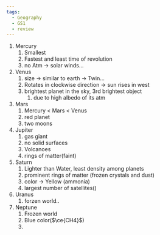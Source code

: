 ```yaml
---
tags:
  - Geography
  - GS1
  - review
---
```

1. Mercury
	1. Smallest
	2. Fastest and least time of revolution
	3. no Atm -> solar winds...
2. Venus 
	1. size -> similar to earth -> Twin...
	2. Rotates in clockwise direction -> sun rises in west
	3. brightest planet in the sky, 3rd brightest object
		1. due to high albedo of its atm
3. Mars 
	1. Mercury < Mars < Venus
	2. red planet
	3. two moons
4. Jupiter 
	1. gas giant
	2. no solid surfaces
	3. Volcanoes
	4. rings of matter(faint)
5. Saturn
	1. Lighter than Water, least density among planets
	2. prominent rings of matter (frozen crystals and dust)
	3. color -> Yellow (ammonia)
	4. largest number of satellites()
6. Uranus
	1. forzen world..
7. Neptune
	1. Frozen world
	2. Blue color($\ce{CH4}$)
	3. 